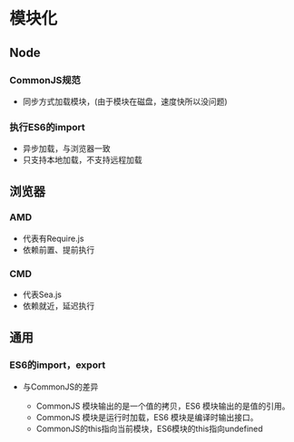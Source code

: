 # 模块化

## Node

### CommonJS规范

- 同步方式加载模块，(由于模块在磁盘，速度快所以没问题)

### 执行ES6的import

- 异步加载，与浏览器一致
- 只支持本地加载，不支持远程加载

## 浏览器

### AMD

- 代表有Require.js
- 依赖前置、提前执行

### CMD

- 代表Sea.js
- 依赖就近，延迟执行

## 通用

### ES6的import，export

- 与CommonJS的差异

	- CommonJS 模块输出的是一个值的拷贝，ES6 模块输出的是值的引用。
	- CommonJS 模块是运行时加载，ES6 模块是编译时输出接口。
	- CommonJS的this指向当前模块，ES6模块的this指向undefined

